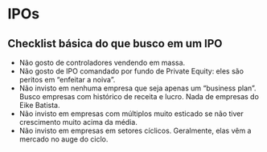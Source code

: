 # IPOs

## Checklist básica do que busco em um IPO

* Não gosto de controladores vendendo em massa.
* Não gosto de IPO comandado por fundo de Private Equity: eles são peritos em “enfeitar a noiva”.
* Não invisto em nenhuma empresa que seja apenas um “business plan”. Busco empresas com histórico de receita e lucro. Nada de empresas do Eike Batista.
* Não invisto em empresas com múltiplos muito esticado se não tiver crescimento muito acima da média.
* Não invisto em empresas em setores cíclicos. Geralmente, elas vêm a mercado no auge do ciclo.
